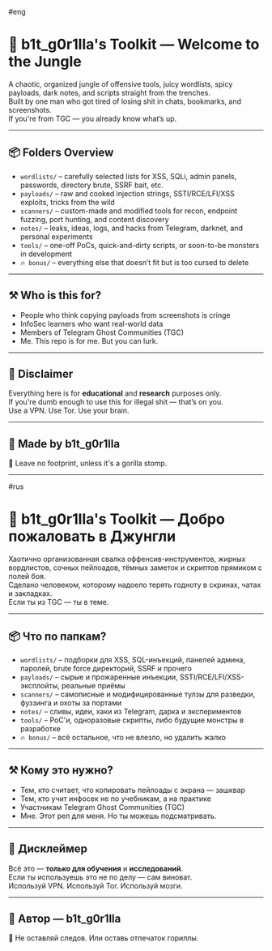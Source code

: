 #eng  
# 🦍 b1t_g0r1lla's Toolkit — Welcome to the Jungle

A chaotic, organized jungle of offensive tools, juicy wordlists, spicy payloads, dark notes, and scripts straight from the trenches.  
Built by one man who got tired of losing shit in chats, bookmarks, and screenshots.  
If you're from TGC — you already know what’s up.

---

## 📦 Folders Overview

- `wordlists/` – carefully selected lists for XSS, SQLi, admin panels, passwords, directory brute, SSRF bait, etc.  
- `payloads/` – raw and cooked injection strings, SSTI/RCE/LFI/XSS exploits, tricks from the wild  
- `scanners/` – custom-made and modified tools for recon, endpoint fuzzing, port hunting, and content discovery  
- `notes/` – leaks, ideas, logs, and hacks from Telegram, darknet, and personal experiments  
- `tools/` – one-off PoCs, quick-and-dirty scripts, or soon-to-be monsters in development  
- `🔥 bonus/` – everything else that doesn’t fit but is too cursed to delete

---

## ⚒️ Who is this for?

- People who think copying payloads from screenshots is cringe  
- InfoSec learners who want real-world data  
- Members of Telegram Ghost Communities (TGC)  
- Me. This repo is for me. But you can lurk.

---

## 🚨 Disclaimer

Everything here is for **educational** and **research** purposes only.  
If you're dumb enough to use this for illegal shit — that’s on you.  
Use a VPN. Use Tor. Use your brain.

---

## 🧠 Made by b1t_g0r1lla

🐾 Leave no footprint, unless it's a gorilla stomp.

---

#rus  
# 🦍 b1t_g0r1lla's Toolkit — Добро пожаловать в Джунгли

Хаотично организованная свалка оффенсив-инструментов, жирных вордлистов, сочных пейлоадов, тёмных заметок и скриптов прямиком с полей боя.  
Сделано человеком, которому надоело терять годноту в скринах, чатах и закладках.  
Если ты из TGC — ты в теме.

---

## 📦 Что по папкам?

- `wordlists/` – подборки для XSS, SQL-инъекций, панелей админа, паролей, brute force директорий, SSRF и прочего  
- `payloads/` – сырые и прожаренные инъекции, SSTI/RCE/LFI/XSS-эксплойты, реальные приёмы  
- `scanners/` – самописные и модифицированные тулзы для разведки, фуззинга и охоты за портами  
- `notes/` – сливы, идеи, хаки из Telegram, дарка и экспериментов  
- `tools/` – PoC'и, одноразовые скрипты, либо будущие монстры в разработке  
- `🔥 bonus/` – всё остальное, что не влезло, но удалить жалко

---

## ⚒️ Кому это нужно?

- Тем, кто считает, что копировать пейлоады с экрана — зашквар  
- Тем, кто учит инфосек не по учебникам, а на практике  
- Участникам Telegram Ghost Communities (TGC)  
- Мне. Этот реп для меня. Но ты можешь подсматривать.

---

## 🚨 Дисклеймер

Всё это — **только для обучения** и **исследований**.  
Если ты используешь это не по делу — сам виноват.  
Используй VPN. Используй Tor. Используй мозги.

---

## 🧠 Автор — b1t_g0r1lla

🐾 Не оставляй следов. Или оставь отпечаток гориллы.
